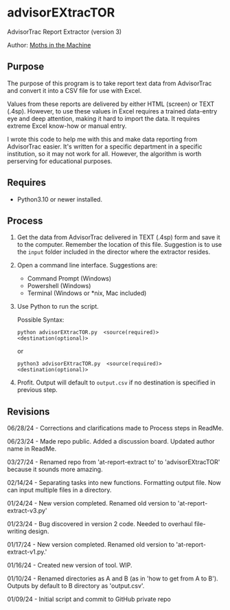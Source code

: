 # advisorEXtracTOR

AdvisorTrac Report Extractor (version 3)

Author: [Moths in the Machine](https://github.com/mothsinthemachine)


## Purpose

The purpose of this program is to take report text data from AdvisorTrac and 
convert it into a CSV file for use with Excel.

Values from these reports are delivered by either HTML (screen) or TEXT (.4sp). 
However, to use these values in Excel requires a trained data-entry eye and 
deep attention, making it hard to import the data. It requires extreme Excel 
know-how or manual entry.

I wrote this code to help me with this and make data reporting from AdvisorTrac 
easier. It's written for a specific department in a specific institution, so it 
may not work for all. However, the algorithm is worth perserving for 
educational purposes.


## Requires

- Python3.10 or newer installed.

	
## Process

1.	Get the data from AdvisorTrac delivered in TEXT (.4sp) form and save it to 
	the computer. Remember the location of this file. Suggestion is to use the `input` folder
	included in the director where the extractor resides.

3.	Open a command line interface. Suggestions are:

	- Command Prompt (Windows)
	- Powershell (Windows)
	- Terminal (Windows or *nix, Mac included)

4.	Use Python to run the script.

	Possible Syntax:

		python advisorEXtracTOR.py  <source(required)>  <destination(optional)>

	or

		python3 advisorEXtracTOR.py  <source(required)>  <destination(optional)>

5.	Profit. Output will default to `output.csv` if no destination is specified in previous step.


## Revisions

06/28/24 - Corrections and clarifications made to Process steps in ReadMe.

06/23/24 - Made repo public. Added a discussion board. Updated author name in ReadMe.

03/27/24 - Renamed repo from 'at-report-extract to' to 'advisorEXtracTOR' because
			it sounds more amazing.

02/14/24 - Separating tasks into new functions. Formatting output file. Now can
			input multiple files in a directory.

01/24/24 - New version completed. Renamed old version to 'at-report-extract-v3.py'

01/23/24 - Bug discovered in version 2 code. Needed to overhaul file-writing
			design.

01/17/24 - New version completed. Renamed old version to 'at-report-extract-v1.py.'

01/16/24 - Created new version of tool. WIP.

01/10/24 - Renamed directories as A and B (as in 'how to get from A to B'). 
			Outputs by default to B directory as 'output.csv'.

01/09/24 - Initial script and commit to GitHub private repo


